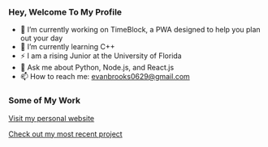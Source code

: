 ### Hey, Welcome To My Profile

- 🔭 I’m currently working on TimeBlock, a PWA designed to help you plan out your day
- 🌱 I’m currently learning C++
- ⚡ I am a rising Junior at the University of Florida
- 💬 Ask me about Python, Node.js, and React.js
- 📫 How to reach me: evanbrooks0629@gmail.com

### Some of My Work

[Visit my personal website](https://evanbrooks0629.github.io/evanbrooks/)

[Check out my most recent project](https://evanbrooks0629.github.io/TimeBlock/)
